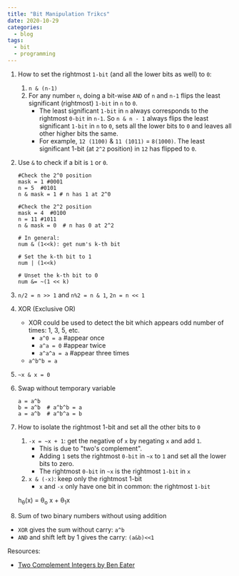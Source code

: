 ```yaml
---
title: "Bit Manipulation Trikcs"
date: 2020-10-29
categories:
  - blog
tags:
  - bit
  - programming
---
```


1. How to set the rightmost `1-bit` (and all the lower bits as well) to `0`:
    1. `n & (n-1)`
    2. For any number `n`, doing a bit-wise `AND` of `n` and `n-1` flips the least significant (rightmost) `1-bit` in `n` to `0`.
        * The least significant `1-bit` in `n` always corresponds to the rightmost `0-bit` in `n-1`. So `n & n - 1` always flips the least significant `1-bit` in `n` to `0`, sets all the lower bits to `0` and leaves all other higher bits the same.
        * For example, `12 (1100)` & `11 (1011)` = `8(1000)`. The least significant 1-bit (at `2^2` position) in `12` has flipped to `0`.

2. Use `&` to check if a bit is `1` or `0`.
    ```
    #Check the 2^0 position
    mask = 1 #0001
    n = 5  #0101
    n & mask = 1 # n has 1 at 2^0

    #Check the 2^2 position
    mask = 4  #0100
    n = 11 #1011
    n & mask = 0  # n has 0 at 2^2

    # In general:
    num & (1<<k): get num's k-th bit

    # Set the k-th bit to 1
    num | (1<<k)

    # Unset the k-th bit to 0
    num &= ~(1 << k)
    ```

3. `n/2 = n >> 1` and `n%2 = n & 1`, `2n = n << 1`

4. XOR (Exclusive OR)
    * XOR could be used to detect the bit which appears odd number of times: 1, 3, 5, etc.
      * `a^0 = a` #appear once
      * `a^a = 0` #appear twice
      * `a^a^a = a` #appear three times
    * `a^b^b = a` 

5. `~x & x = 0`

6. Swap without temporary variable
   ```
   a = a^b
   b = a^b  # a^b^b = a
   a = a^b  # a^b^a = b
   ```

7. How to isolate the rightmost 1-bit and set all the other bits to `0`
    1. `-x = ~x + 1`: get the negative of `x` by negating `x` and add `1`. 
        * This is due to "two's complement". 
        * Adding `1` sets the rightmost `0-bit` in `~x` to `1` and set all the lower bits to zero.
        * The rightmost `0-bit` in `~x` is the rightmost `1-bit` in `x`
    2. `x & (-x)`: keep only the rightmost 1-bit 
        * `x` and `-x` only have one bit in common: the rightmost `1-bit`


    h<sub>&theta;</sub>(x) = &theta;<sub>o</sub> x + &theta;<sub>1</sub>x

8. Sum of two binary numbers without using addition
  * `XOR` gives the sum without carry: `a^b`
  * `AND` and shift left by 1 gives the carry: `(a&b)<<1`

Resources:
* [Two Complement Integers by Ben Eater][Two-Complement-Integers]


[Two-Complement-Integers]: https://youtu.be/4qH4unVtJkE